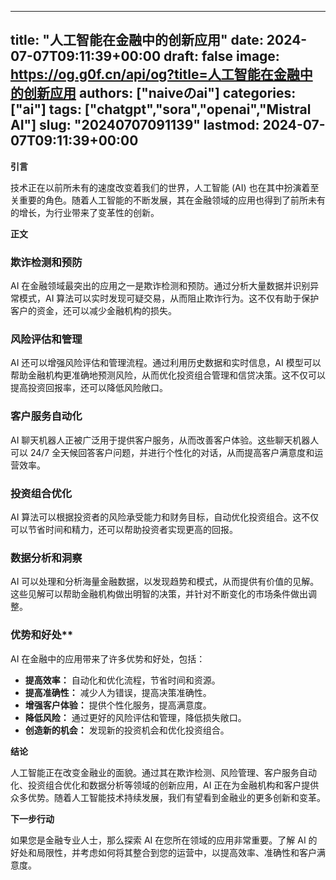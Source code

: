 
---
title: "人工智能在金融中的创新应用"
date: 2024-07-07T09:11:39+00:00
draft: false
image: https://og.g0f.cn/api/og?title=人工智能在金融中的创新应用
authors: ["naiveのai"]
categories: ["ai"]
tags: ["chatgpt","sora","openai","Mistral AI"]
slug: "20240707091139"
lastmod: 2024-07-07T09:11:39+00:00
---
**引言**

技术正在以前所未有的速度改变着我们的世界，人工智能 (AI) 也在其中扮演着至关重要的角色。随着人工智能的不断发展，其在金融领域的应用也得到了前所未有的增长，为行业带来了变革性的创新。

**正文**

### 欺诈检测和预防

AI 在金融领域最突出的应用之一是欺诈检测和预防。通过分析大量数据并识别异常模式，AI 算法可以实时发现可疑交易，从而阻止欺诈行为。这不仅有助于保护客户的资金，还可以减少金融机构的损失。

### 风险评估和管理

AI 还可以增强风险评估和管理流程。通过利用历史数据和实时信息，AI 模型可以帮助金融机构更准确地预测风险，从而优化投资组合管理和信贷决策。这不仅可以提高投资回报率，还可以降低风险敞口。

### 客户服务自动化

AI 聊天机器人正被广泛用于提供客户服务，从而改善客户体验。这些聊天机器人可以 24/7 全天候回答客户问题，并进行个性化的对话，从而提高客户满意度和运营效率。

### 投资组合优化

AI 算法可以根据投资者的风险承受能力和财务目标，自动优化投资组合。这不仅可以节省时间和精力，还可以帮助投资者实现更高的回报。

### 数据分析和洞察

AI 可以处理和分析海量金融数据，以发现趋势和模式，从而提供有价值的见解。这些见解可以帮助金融机构做出明智的决策，并针对不断变化的市场条件做出调整。

### 优势和好处**

AI 在金融中的应用带来了许多优势和好处，包括：

- **提高效率：** 自动化和优化流程，节省时间和资源。
- **提高准确性：** 减少人为错误，提高决策准确性。
- **增强客户体验：** 提供个性化服务，提高满意度。
- **降低风险：** 通过更好的风险评估和管理，降低损失敞口。
- **创造新的机会：** 发现新的投资机会和优化投资组合。

**结论**

人工智能正在改变金融业的面貌。通过其在欺诈检测、风险管理、客户服务自动化、投资组合优化和数据分析等领域的创新应用，AI 正在为金融机构和客户提供众多优势。随着人工智能技术持续发展，我们有望看到金融业的更多创新和变革。

**下一步行动**

如果您是金融专业人士，那么探索 AI 在您所在领域的应用非常重要。了解 AI 的好处和局限性，并考虑如何将其整合到您的运营中，以提高效率、准确性和客户满意度。